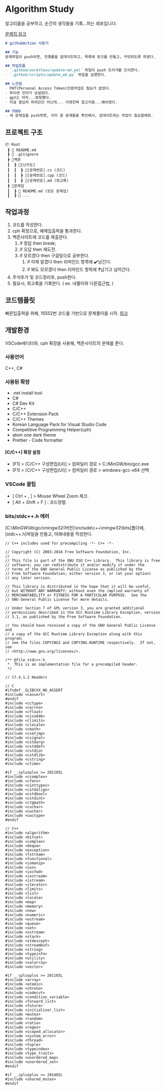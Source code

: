 # Algorithm Study

알고리즘을 공부하고, 순간의 생각들을 기록...하는 레포입니다.

[문제집 링크](./Workbook/README.md)
```markdown
# githubAction 사용기

## 기능
문제파일이 push되면, 진행률을 업데이트하고, 목록에 링크를 만들고, 커밋되도록 하였다.

## 작업흐름
- `.github/workflows/update-md.yml` 파일이 push 트리거를 인식한다.
- `.github/scripts/update_md.py` 파일을 실행한다.

## 느낀점
- PAT(Personal Access Token)인증작업은 필요가 없었다.
- 파이썬 언어가 낯설었다.
- gpt는 아직...멍청했다.
- 이걸 열심히 하려던건 아닌데... 이젠진짜 알고리즘...해야겠다.

## TODO
- 새 문제집을 push하면, 이미 푼 문제들을 확인해서, 업데이트하는 작업이 필요할예정.
```


## 프로젝트 구조
```
📦 Root
 ┣ 📜 README.md
 ┣ 📜 .gitignore
 ┣ 📂백준
 ┃  ┣ 📂[난이도]
 ┃  ┃  ┣ 📜[문제번호].cs (코드)
 ┃  ┃  ┣ 📜[문제번호].cpp (코드)
 ┃  ┃  ┣ 📜[문제번호].md (회고록)
 ┣ 📂문제집
 ┃  ┣ 📜 README.md (모든 문제집)
 ┃  ┣ 📜 ...
```
## 작업과정
1. 코드를 작성한다.
2. cph 확장으로, 예제입출력을 통과한다.
3. 백준사이트에 코드를 제출한다.
   1. if 정답 then break;
   2. if 오답 then 재도전.
   3. if 모르겠다 then 구글링으로 공부한다.
      1. if 이제 알겠다 then 리마인드 항목에 ✔️남긴다.
      2. if 봐도 모르겠다 then 리마인드 항목에 ❓남기고 넘어간다.
4. 주석추가 및 코드정리후, push한다.
6. 필요시, 회고록을 기록한다. ( ex. 내풀이와 다른접근법, )

## 코드템플릿
빠른입출력을 위해, 15552번 코드를 기반으로 문제풀이를 시작. [링크](./Baekjoon/Bronze/15552.md)

## 개발환경
VSCode에디터와, cph 확장을 사용해, 백준사이트의 문제를 푼다.

### 사용언어
C++,  C#

### 사용된 확장
- .net install tool
- C#
- C# Dev Kit
- C/C++
- C/C++ Extension Pack
- C/C++ Themes
- Korean Language Pack for Visual Studio Code
- Competitive Programming Helper(cph)
- atom one dark theme
- Prettier - Code formatter


#### [C/C++] 확장 설정
- [F1] > [C/C++ 구성편집(UI)] > 컴파일러 경로 > C:/MinGW/bin/gcc.exe
- [F1] > [C/C++ 구성편집(UI)] > 컴파일러 경로 > windows-gcc-x64 선택


### VSCode 꿀팁
- [ Ctrl + , ] > Mouse Wheel Zoom 체크.
- [ Alt + Shift + F ] : 코드정렬.


### bits/stdc++.h 에러
[C:\MinGW\lib\gcc\mingw32\{버전}\include\c++\mingw32\bits]폴더에, [stdc++.h]파일을 만들고, 아래내용을 작성한다.
```
// C++ includes used for precompiling -*- C++ -*-

// Copyright (C) 2003-2016 Free Software Foundation, Inc.
//
// This file is part of the GNU ISO C++ Library.  This library is free
// software; you can redistribute it and/or modify it under the
// terms of the GNU General Public License as published by the
// Free Software Foundation; either version 3, or (at your option)
// any later version.

// This library is distributed in the hope that it will be useful,
// but WITHOUT ANY WARRANTY; without even the implied warranty of
// MERCHANTABILITY or FITNESS FOR A PARTICULAR PURPOSE.  See the
// GNU General Public License for more details.

// Under Section 7 of GPL version 3, you are granted additional
// permissions described in the GCC Runtime Library Exception, version
// 3.1, as published by the Free Software Foundation.

// You should have received a copy of the GNU General Public License and
// a copy of the GCC Runtime Library Exception along with this program;
// see the files COPYING3 and COPYING.RUNTIME respectively.  If not, see
// <http://www.gnu.org/licenses/>.

/** @file stdc++.h
 *  This is an implementation file for a precompiled header.
 */

// 17.4.1.2 Headers

// C
#ifndef _GLIBCXX_NO_ASSERT
#include <cassert>
#endif
#include <cctype>
#include <cerrno>
#include <cfloat>
#include <ciso646>
#include <climits>
#include <clocale>
#include <cmath>
#include <csetjmp>
#include <csignal>
#include <cstdarg>
#include <cstddef>
#include <cstdio>
#include <cstdlib>
#include <cstring>
#include <ctime>

#if __cplusplus >= 201103L
#include <ccomplex>
#include <cfenv>
#include <cinttypes>
#include <cstdalign>
#include <cstdbool>
#include <cstdint>
#include <ctgmath>
#include <cuchar>
#include <cwchar>
#include <cwctype>
#endif

// C++
#include <algorithm>
#include <bitset>
#include <complex>
#include <deque>
#include <exception>
#include <fstream>
#include <functional>
#include <iomanip>
#include <ios>
#include <iosfwd>
#include <iostream>
#include <istream>
#include <iterator>
#include <limits>
#include <list>
#include <locale>
#include <map>
#include <memory>
#include <new>
#include <numeric>
#include <ostream>
#include <queue>
#include <set>
#include <sstream>
#include <stack>
#include <stdexcept>
#include <streambuf>
#include <string>
#include <typeinfo>
#include <utility>
#include <valarray>
#include <vector>

#if __cplusplus >= 201103L
#include <array>
#include <atomic>
#include <chrono>
#include <codecvt>
#include <condition_variable>
#include <forward_list>
#include <future>
#include <initializer_list>
#include <mutex>
#include <random>
#include <ratio>
#include <regex>
#include <scoped_allocator>
#include <system_error>
#include <thread>
#include <tuple>
#include <typeindex>
#include <type_traits>
#include <unordered_map>
#include <unordered_set>
#endif

#if __cplusplus >= 201402L
#include <shared_mutex>
#endif

```